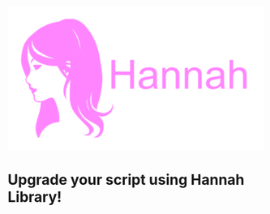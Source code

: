 ![alt](https://raw.githubusercontent.com/Zearish/Hannah/refs/heads/main/PinkHannahIcon.png?width=50)
# Upgrade your script using Hannah Library!
